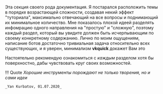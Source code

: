 Эта секция своего рода документация. Я постарался расположить темы в порядке возрастающей сложности, создавая некий эффект "туториала", максимально отвечающий на все вопросы и поднимающий их минимальное количество. Мне показалось плохой идеей разделять инфомрацию одного направления на "простую" и "сложную", поэтому каждый раздел, который вы увидите должен быть исчерпывающим по своему конкретному содержанию. Лично по моим ощущениям, написание ботов достаточно тривиальная задача относительно всех существующих, и я уверен, минимализм __vkquick__ докажет Вам это


Настоятельно рекомендую ознакомиться с _каждым_ разделом хотя бы поверхностно, дабы чувствовать круг своих возможностей.

!!! Quote
    _Хорошие инструменты порождают не только творения, но и сами идеи_

    _Yan Kurbatov, 01.07.2020_
